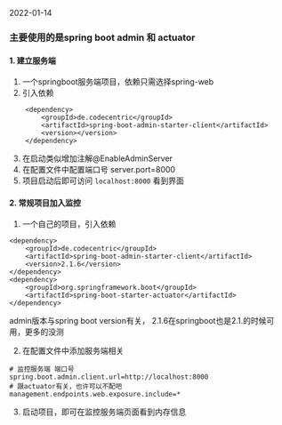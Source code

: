 2022-01-14

### 主要使用的是spring boot admin 和 actuator

#### 1. 建立服务端
1. 一个springboot服务端项目，依赖只需选择spring-web
2. 引入依赖
```pom 
    <dependency>
        <groupId>de.codecentric</groupId>
        <artifactId>spring-boot-admin-starter-client</artifactId>
        <version></version>
    </dependency>
```
3. 在启动类似增加注解@EnableAdminServer
4. 在配置文件中配置端口号 server.port=8000
5. 项目启动后即可访问 `localhost:8000` 看到界面

#### 2. 常规项目加入监控
1. 一个自己的项目，引入依赖
```pom
<dependency>
    <groupId>de.codecentric</groupId>
    <artifactId>spring-boot-admin-starter-client</artifactId>
    <version>2.1.6</version>
</dependency>
<dependency>
    <groupId>org.springframework.boot</groupId>
    <artifactId>spring-boot-starter-actuator</artifactId>
</dependency>
```

admin版本与spring boot version有关， 2.1.6在springboot也是2.1.的时候可用，更多的没测

2. 在配置文件中添加服务端相关
```
# 监控服务端 端口号
spring.boot.admin.client.url=http://localhost:8000
# 跟actuator有关，也许可以不配吧
management.endpoints.web.exposure.include=*
```

3. 启动项目，即可在监控服务端页面看到内存信息